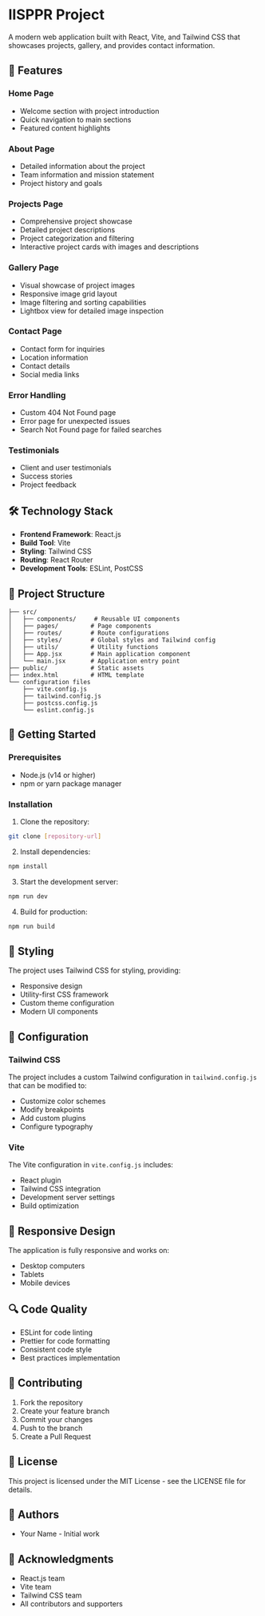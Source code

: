 # IISPPR Project

A modern web application built with React, Vite, and Tailwind CSS that showcases projects, gallery, and provides contact information.

## 🚀 Features

### Home Page
- Welcome section with project introduction
- Quick navigation to main sections
- Featured content highlights

### About Page
- Detailed information about the project
- Team information and mission statement
- Project history and goals

### Projects Page
- Comprehensive project showcase
- Detailed project descriptions
- Project categorization and filtering
- Interactive project cards with images and descriptions

### Gallery Page
- Visual showcase of project images
- Responsive image grid layout
- Image filtering and sorting capabilities
- Lightbox view for detailed image inspection

### Contact Page
- Contact form for inquiries
- Location information
- Contact details
- Social media links

### Error Handling
- Custom 404 Not Found page
- Error page for unexpected issues
- Search Not Found page for failed searches

### Testimonials
- Client and user testimonials
- Success stories
- Project feedback

## 🛠️ Technology Stack

- **Frontend Framework**: React.js
- **Build Tool**: Vite
- **Styling**: Tailwind CSS
- **Routing**: React Router
- **Development Tools**: ESLint, PostCSS

## 📁 Project Structure

```
├── src/
│   ├── components/     # Reusable UI components
│   ├── pages/         # Page components
│   ├── routes/        # Route configurations
│   ├── styles/        # Global styles and Tailwind config
│   ├── utils/         # Utility functions
│   ├── App.jsx        # Main application component
│   └── main.jsx       # Application entry point
├── public/            # Static assets
├── index.html         # HTML template
└── configuration files
    ├── vite.config.js
    ├── tailwind.config.js
    ├── postcss.config.js
    └── eslint.config.js
```

## 🚀 Getting Started

### Prerequisites
- Node.js (v14 or higher)
- npm or yarn package manager

### Installation

1. Clone the repository:
```bash
git clone [repository-url]
```

2. Install dependencies:
```bash
npm install
```

3. Start the development server:
```bash
npm run dev
```

4. Build for production:
```bash
npm run build
```

## 🎨 Styling

The project uses Tailwind CSS for styling, providing:
- Responsive design
- Utility-first CSS framework
- Custom theme configuration
- Modern UI components

## 🔧 Configuration

### Tailwind CSS
The project includes a custom Tailwind configuration in `tailwind.config.js` that can be modified to:
- Customize color schemes
- Modify breakpoints
- Add custom plugins
- Configure typography

### Vite
The Vite configuration in `vite.config.js` includes:
- React plugin
- Tailwind CSS integration
- Development server settings
- Build optimization

## 📱 Responsive Design

The application is fully responsive and works on:
- Desktop computers
- Tablets
- Mobile devices

## 🔍 Code Quality

- ESLint for code linting
- Prettier for code formatting
- Consistent code style
- Best practices implementation

## 🤝 Contributing

1. Fork the repository
2. Create your feature branch
3. Commit your changes
4. Push to the branch
5. Create a Pull Request

## 📄 License

This project is licensed under the MIT License - see the LICENSE file for details.

## 👥 Authors

- Your Name - Initial work

## 🙏 Acknowledgments

- React.js team
- Vite team
- Tailwind CSS team
- All contributors and supporters
